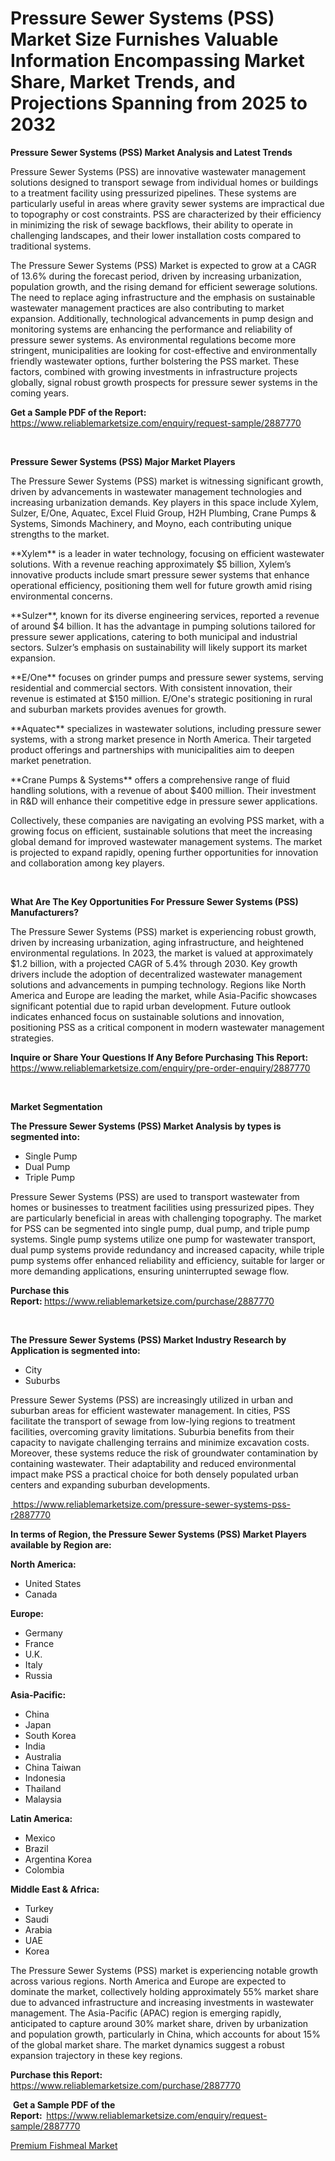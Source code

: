 <p><h1>Pressure Sewer Systems (PSS) Market Size Furnishes Valuable Information Encompassing Market Share, Market Trends, and Projections Spanning from 2025 to 2032</h1></p><p><strong>Pressure Sewer Systems (PSS) Market Analysis and Latest Trends</strong></p>
<p><p>Pressure Sewer Systems (PSS) are innovative wastewater management solutions designed to transport sewage from individual homes or buildings to a treatment facility using pressurized pipelines. These systems are particularly useful in areas where gravity sewer systems are impractical due to topography or cost constraints. PSS are characterized by their efficiency in minimizing the risk of sewage backflows, their ability to operate in challenging landscapes, and their lower installation costs compared to traditional systems.</p><p>The Pressure Sewer Systems (PSS) Market is expected to grow at a CAGR of 13.6% during the forecast period, driven by increasing urbanization, population growth, and the rising demand for efficient sewerage solutions. The need to replace aging infrastructure and the emphasis on sustainable wastewater management practices are also contributing to market expansion. Additionally, technological advancements in pump design and monitoring systems are enhancing the performance and reliability of pressure sewer systems. As environmental regulations become more stringent, municipalities are looking for cost-effective and environmentally friendly wastewater options, further bolstering the PSS market. These factors, combined with growing investments in infrastructure projects globally, signal robust growth prospects for pressure sewer systems in the coming years.</p></p>
<p><strong>Get a Sample PDF of the Report:&nbsp;</strong> <a href="https://www.reliablemarketsize.com/enquiry/request-sample/2887770?utm_campaign=3512&utm_medium=2&utm_source=Github&utm_content=ia&utm_term=14032025&utm_id=pressure-sewer-systems-pss">https://www.reliablemarketsize.com/enquiry/request-sample/2887770</a></p>
<p>&nbsp;</p>
<p><strong>Pressure Sewer Systems (PSS) Major Market Players</strong></p>
<p><p>The Pressure Sewer Systems (PSS) market is witnessing significant growth, driven by advancements in wastewater management technologies and increasing urbanization demands. Key players in this space include Xylem, Sulzer, E/One, Aquatec, Excel Fluid Group, H2H Plumbing, Crane Pumps & Systems, Simonds Machinery, and Moyno, each contributing unique strengths to the market.</p><p>**Xylem** is a leader in water technology, focusing on efficient wastewater solutions. With a revenue reaching approximately $5 billion, Xylem’s innovative products include smart pressure sewer systems that enhance operational efficiency, positioning them well for future growth amid rising environmental concerns.</p><p>**Sulzer**, known for its diverse engineering services, reported a revenue of around $4 billion. It has the advantage in pumping solutions tailored for pressure sewer applications, catering to both municipal and industrial sectors. Sulzer’s emphasis on sustainability will likely support its market expansion.</p><p>**E/One** focuses on grinder pumps and pressure sewer systems, serving residential and commercial sectors. With consistent innovation, their revenue is estimated at $150 million. E/One's strategic positioning in rural and suburban markets provides avenues for growth.</p><p>**Aquatec** specializes in wastewater solutions, including pressure sewer systems, with a strong market presence in North America. Their targeted product offerings and partnerships with municipalities aim to deepen market penetration.</p><p>**Crane Pumps & Systems** offers a comprehensive range of fluid handling solutions, with a revenue of about $400 million. Their investment in R&D will enhance their competitive edge in pressure sewer applications.</p><p>Collectively, these companies are navigating an evolving PSS market, with a growing focus on efficient, sustainable solutions that meet the increasing global demand for improved wastewater management systems. The market is projected to expand rapidly, opening further opportunities for innovation and collaboration among key players.</p></p>
<p>&nbsp;</p>
<p><strong>What Are The Key Opportunities For Pressure Sewer Systems (PSS) Manufacturers?</strong></p>
<p><p>The Pressure Sewer Systems (PSS) market is experiencing robust growth, driven by increasing urbanization, aging infrastructure, and heightened environmental regulations. In 2023, the market is valued at approximately $1.2 billion, with a projected CAGR of 5.4% through 2030. Key growth drivers include the adoption of decentralized wastewater management solutions and advancements in pumping technology. Regions like North America and Europe are leading the market, while Asia-Pacific showcases significant potential due to rapid urban development. Future outlook indicates enhanced focus on sustainable solutions and innovation, positioning PSS as a critical component in modern wastewater management strategies.</p></p>
<p><strong>Inquire or Share Your Questions If Any Before Purchasing This Report:</strong> <a href="https://www.reliablemarketsize.com/enquiry/pre-order-enquiry/2887770?utm_campaign=3512&utm_medium=2&utm_source=Github&utm_content=ia&utm_term=14032025&utm_id=pressure-sewer-systems-pss">https://www.reliablemarketsize.com/enquiry/pre-order-enquiry/2887770</a></p>
<p>&nbsp;</p>
<p><strong>Market Segmentation</strong></p>
<p><strong>The Pressure Sewer Systems (PSS) Market Analysis by types is segmented into:</strong></p>
<p><ul><li>Single Pump</li><li>Dual Pump</li><li>Triple Pump</li></ul></p>
<p><p>Pressure Sewer Systems (PSS) are used to transport wastewater from homes or businesses to treatment facilities using pressurized pipes. They are particularly beneficial in areas with challenging topography. The market for PSS can be segmented into single pump, dual pump, and triple pump systems. Single pump systems utilize one pump for wastewater transport, dual pump systems provide redundancy and increased capacity, while triple pump systems offer enhanced reliability and efficiency, suitable for larger or more demanding applications, ensuring uninterrupted sewage flow.</p></p>
<p><strong>Purchase this Report:&nbsp;</strong><a href="https://www.reliablemarketsize.com/purchase/2887770?utm_campaign=3512&utm_medium=2&utm_source=Github&utm_content=ia&utm_term=14032025&utm_id=pressure-sewer-systems-pss">https://www.reliablemarketsize.com/purchase/2887770</a></p>
<p>&nbsp;</p>
<p><strong>The Pressure Sewer Systems (PSS) Market Industry Research by Application is segmented into:</strong></p>
<p><ul><li>City</li><li>Suburbs</li></ul></p>
<p><p>Pressure Sewer Systems (PSS) are increasingly utilized in urban and suburban areas for efficient wastewater management. In cities, PSS facilitate the transport of sewage from low-lying regions to treatment facilities, overcoming gravity limitations. Suburbia benefits from their capacity to navigate challenging terrains and minimize excavation costs. Moreover, these systems reduce the risk of groundwater contamination by containing wastewater. Their adaptability and reduced environmental impact make PSS a practical choice for both densely populated urban centers and expanding suburban developments.</p></p>
<p><a href="https://www.reliablemarketsize.com/pressure-sewer-systems-pss-r2887770?utm_campaign=3512&utm_medium=2&utm_source=Github&utm_content=ia&utm_term=14032025&utm_id=pressure-sewer-systems-pss">&nbsp;https://www.reliablemarketsize.com/pressure-sewer-systems-pss-r2887770</a></p>
<p><strong>In terms of Region, the Pressure Sewer Systems (PSS) Market Players available by Region are:</strong></p>
<p>
    <p> <strong> North America: </strong>
        <ul>
            <li>United States</li>
            <li>Canada</li>
        </ul>
        </p> 
    <p> <strong> Europe: </strong>
        <ul>
            <li>Germany</li>
            <li>France</li>
            <li>U.K.</li>
            <li>Italy</li>
            <li>Russia</li>
        </ul>
        </p> 
    <p> <strong> Asia-Pacific: </strong>
        <ul>
            <li>China</li>
            <li>Japan</li>
            <li>South Korea</li>
            <li>India</li>
            <li>Australia</li>
            <li>China Taiwan</li>
            <li>Indonesia</li>
            <li>Thailand</li>
            <li>Malaysia</li>
        </ul>
        </p> 
    <p> <strong> Latin America: </strong>
        <ul>
            <li>Mexico</li>
            <li>Brazil</li>
            <li>Argentina Korea</li>
            <li>Colombia</li>
        </ul>
        </p> 
    <p> <strong> Middle East & Africa: </strong>
        <ul>
            <li>Turkey</li>
            <li>Saudi</li>
            <li>Arabia</li>
            <li>UAE</li>
            <li>Korea</li>
        </ul>
    </p>
    </p>
<p><p>The Pressure Sewer Systems (PSS) market is experiencing notable growth across various regions. North America and Europe are expected to dominate the market, collectively holding approximately 55% market share due to advanced infrastructure and increasing investments in wastewater management. The Asia-Pacific (APAC) region is emerging rapidly, anticipated to capture around 30% market share, driven by urbanization and population growth, particularly in China, which accounts for about 15% of the global market share. The market dynamics suggest a robust expansion trajectory in these key regions.</p></p>
<p><strong>Purchase this Report: </strong><a href="https://www.reliablemarketsize.com/purchase/2887770?utm_campaign=3512&utm_medium=2&utm_source=Github&utm_content=ia&utm_term=14032025&utm_id=pressure-sewer-systems-pss">https://www.reliablemarketsize.com/purchase/2887770</a></p>
<p>&nbsp;<strong>Get a Sample PDF of the Report:&nbsp;&nbsp;</strong><a href="https://www.reliablemarketsize.com/enquiry/request-sample/2887770?utm_campaign=3512&utm_medium=2&utm_source=Github&utm_content=ia&utm_term=14032025&utm_id=pressure-sewer-systems-pss">https://www.reliablemarketsize.com/enquiry/request-sample/2887770</a></p>
<p><strong></strong></p>
<p><p><a href="https://github.com/haimamuirev8/Market-Research-Report-List-1/blob/main/premium-fishmeal-market.md?utm_campaign=3512&utm_medium=2&utm_source=Github&utm_content=ia&utm_term=14032025&utm_id=pressure-sewer-systems-pss">Premium Fishmeal Market</a></p></p>